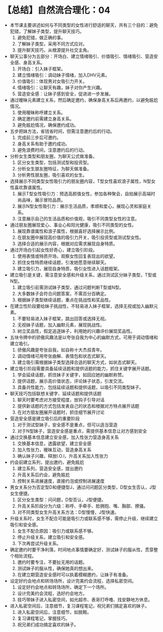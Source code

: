 # 【总结】自然流合理化：04

-   本节课主要讲述如何与不同类型的女性进行舒适的聊天，共有三个目的：避免犯错，了解妹子类型，提升聊天技巧。
    1.  避免犯错，做正确的事。
    2.  了解妹子类型，采用不同方式应对。
    3.  提升聊天技巧，从根源提升社交主角。
-   聊天公事分为五部分：开场白、建立情绪吸引、价值吸引、情绪吸引、营造安全感、身高关系。
    1.  开场白：引入妹子框架。
    2.  建立情绪吸引：调动妹子情绪，加入DHV元素。
    3.  价值吸引：体现男对女吸引力开关。
    4.  情绪吸引：让聊天有趣，妹子对你产生兴趣。
    5.  营造安全感：让妹子感到安全，促进进一步发展。
-   通过暧昧元素建立关系，然后确定邀约，确保身高关系后再邀约，以避免尴尬情况。
    1.  使用暧昧称呼建立关系。
    2.  确定邀约前需建立身高关系。
    3.  避免尴尬情况，确保邀约成功。
-   五步把妹方法，省钱省时间，但需注意邀约后的行动。
    1.  完成前三步后可邀约。
    2.  身高关系有助于邀约成功。
    3.  避免浪费时间，注意邀约后的行动。
-   分析女生类型和朋友圈，为聊天公式做准备。
    1.  区分女生类型，包括测试型和投资型。
    2.  分析女生朋友圈特征，为聊天做准备。
    3.  分析男性朋友圈，吸引喜欢的女生。
-   选择展示不同类型女性吸引力的朋友圈内容，T型女性喜欢浪子属性，N型女性喜欢靠谱属性。
    1.  展示T型女性吸引力：预选高颜值女性，参加各种聚会，自拍展示高端时尚品味，展示冒险品质。
    2.  展示N型女性吸引力：展示生活品质，孝顺和爱心，展现心灵和家庭关系。
    3.  注意展示自己的生活品质和价值观，吸引不同类型女性的注意。
-   通过朋友圈展现爱心、事业心和阳光健康，吸引不同类型的女性。
    1.  展现靠谱属性和浪子属性，根据喜好选择展示比例。
    2.  在朋友圈中展现高价值的吸引力开关，吸引投资型或测试型女性。
    3.  选择合适的展示内容，根据对应需求展现自身特质。
-   通过开场白引起女性好奇心，建立吸引阶段。
    1.  使用表情或特质开场，观察女性回复表现出的欲望。
    2.  抓住女性特质继续话题，引发她愿意继续聊天。
    3.  建立吸引力，展现自身特质，吸引女性进入话题框架。
-   建立吸引是关键，需注意安全感和升级关系，通过测试区分妹子类型，T型或N型。
    1.  建立吸引前需测试妹子类型，通过问题判断T型或N型。
    2.  大多数妹子会符合问题答案，不需百分百确定。
    3.  根据妹子类型继续话题，重点在挑战性和奖品性。
-   在建立性阶段要给妹子挑战性，不轻易进入妹子框架，选择无视或加入幽默元素。
    1.  不要轻易进入妹子框架，跳出回答或选择无视。
    2.  无视妹子话题，加入幽默元素，展现挑战性。
    3.  树立奖品性，假定追逐妹子，利用她的兴趣评价展现奖品性。
-   五块令牌中的骄傲风趣法是以夸张自我为中心的幽默方式，可用于调动情绪和建立吸引。
    1.  骄傲风趣是夸张自我，如自称十大杰叔青年。
    2.  调动情绪可用夸张曲解、表情包和状态式聊天。
    3.  建立吸引需根据妹子类型选择合适的聊天方式，如状态式聊天。
-   建立吸引阶段需要具备延续话题和提供话题的能力，抓住关键字展开话题。
    1.  学会延续话题，抓住妹子关键字，如回应她的幽默称赞。
    2.  提供话题，展示高价值状态，评论妹子状态，引发交流。
    3.  具备共性能力，包括延续话题和提供话题，以吸引不同类型妹子。
-   聊天技巧包括联想关键字、延续话题和提供话题
    1.  聊天时要考虑对方接受程度，放钩子引导对话
    2.  提供新话题的方式包括发表自己的状态和根据对方特点展开话题
    3.  在对方朋友圈展开话题时，抓住细节展开讨论
-   营造安全感是建立吸引后的重要阶段
    1.  对于测试型妹子，安全感不是重点，但可以适当营造
    2.  对于N型妹子，营造安全感是重点，需提供基本信息让对方感到安全
-   通过交换基本信息建立安全感，加入性张力营造身高关系
    1.  交换基本信息，透露欲望，建立安全感
    2.  加入性张力，暧昧互动，营造身高关系
    3.  确认妹子兴趣，释放I.O.I，升高关系加入性张力
-   约会前建立系列，提出邀约，避免尴尬
    1.  建立系列，营造安全感，提出邀约
    2.  升高关系后约会，避免尴尬
    3.  控制关系进展速度，直接约泡或控制进展速度
-   男女关系分为否定型D和便捷型J，通过问问题区分类型，D型女生否认，J型女生便捷。
    1.  区分女生类型：问问题，D型否认，J型便捷。
    2.  升高关系阶段分为六级：称呼、手牵手、脸拥抱、嘴、胸部、撩骚。
    3.  对不同类型女生升高关系方法：D型慢慢，J型快速。
-   升级关系时，女生不配合可能是吸引力或联系感不够，需停止升级，继续建立吸引和安全感。
    1.  女生不配合原因：吸引力或联系感不够。
    2.  停止升级关系，建立吸引和安全感。
    3.  下次再尝试升级关系。
-   确定邀约时要干净利落，时间地点事情要确定好，测试妹子的服从性，贯穿整个相处流程。
    1.  邀约时要专注，不要扯无用的话题。
    2.  测试妹子的服从性，确保她真的想出来。
    3.  在建立期营造安全感时可以执着模糊邀约，让妹子有准备。
-   设定好约会地点和转场场所，设计完美约会流程，选择私密空间。
    1.  设定好约会地点和转场场所，确定下一个场所。
    2.  设计完美约会流程，选好约会地方。
    3.  技巧带妹子进入私密空间，如光超市、表哥打呼噜、找安静地方休息。
-   进入私密空间后，注意细节，复习课程笔记，祝兄弟们搞定喜欢的妹子。
    1.  进入私密空间后，注意细节，如脱鞋。
    2.  复习课程笔记，掌握技巧。
    3.  祝兄弟们成功搞定喜欢的妹子。